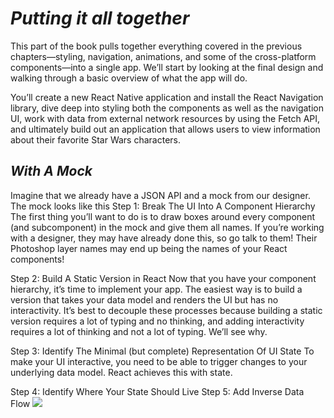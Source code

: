 # *Putting it all together*
This part of the book pulls together everything covered in the previous chapters—styling, navigation, animations, and some of the cross-platform components—into a single app. We’ll start by looking at the final design and walking through a basic overview of what the app will do.

You’ll create a new React Native application and install the React Navigation library, dive deep into styling both the components as well as the navigation UI, work with data from external network resources by using the Fetch API, and ultimately build out an application that allows users to view information about their favorite Star Wars characters.
## *With A Mock*
Imagine that we already have a JSON API and a mock from our designer. The mock looks like this
Step 1: Break The UI Into A Component Hierarchy
The first thing you’ll want to do is to draw boxes around every component (and subcomponent) in the mock and give them all names. If you’re working with a designer, they may have already done this, so go talk to them! Their Photoshop layer names may end up being the names of your React components!

Step 2: Build A Static Version in React
Now that you have your component hierarchy, it’s time to implement your app. The easiest way is to build a version that takes your data model and renders the UI but has no interactivity. It’s best to decouple these processes because building a static version requires a lot of typing and no thinking, and adding interactivity requires a lot of thinking and not a lot of typing. We’ll see why.

Step 3: Identify The Minimal (but complete) Representation Of UI State
To make your UI interactive, you need to be able to trigger changes to your underlying data model. React achieves this with state.

Step 4: Identify Where Your State Should Live
Step 5: Add Inverse Data Flow
![](https://i.pinimg.com/originals/6a/bf/cc/6abfcce1fa6d8ef54f0b24ad08ae4c93.jpg)

